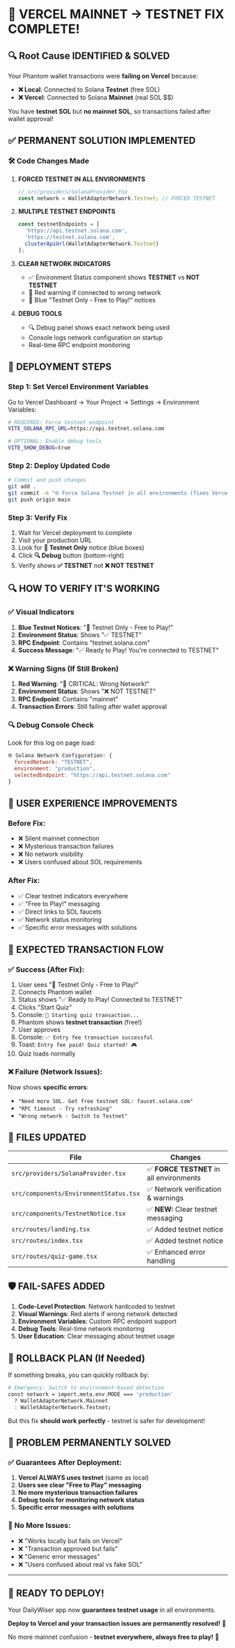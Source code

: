 # 🎉 VERCEL MAINNET → TESTNET FIX COMPLETE!

## 🔍 **Root Cause IDENTIFIED & SOLVED**

Your Phantom wallet transactions were **failing on Vercel** because:
- **❌ Local**: Connected to Solana **Testnet** (free SOL)
- **❌ Vercel**: Connected to Solana **Mainnet** (real SOL $$)

You have **testnet SOL** but **no mainnet SOL**, so transactions failed after wallet approval!

## ✅ **PERMANENT SOLUTION IMPLEMENTED**

### **🛠️ Code Changes Made**

1. **FORCED TESTNET IN ALL ENVIRONMENTS**
   ```typescript
   // src/providers/SolanaProvider.tsx
   const network = WalletAdapterNetwork.Testnet; // FORCED TESTNET
   ```

2. **MULTIPLE TESTNET ENDPOINTS**
   ```typescript
   const testnetEndpoints = [
     'https://api.testnet.solana.com',
     'https://testnet.solana.com',
     clusterApiUrl(WalletAdapterNetwork.Testnet)
   ];
   ```

3. **CLEAR NETWORK INDICATORS**
   - ✅ Environment Status component shows **TESTNET** vs **NOT TESTNET**
   - 🚨 Red warning if connected to wrong network
   - 🧪 Blue "Testnet Only - Free to Play!" notices

4. **DEBUG TOOLS**
   - 🔍 Debug panel shows exact network being used
   - Console logs network configuration on startup
   - Real-time RPC endpoint monitoring

## 🚀 **DEPLOYMENT STEPS**

### **Step 1: Set Vercel Environment Variables**
Go to Vercel Dashboard → Your Project → Settings → Environment Variables:

```bash
# REQUIRED: Force testnet endpoint
VITE_SOLANA_RPC_URL=https://api.testnet.solana.com

# OPTIONAL: Enable debug tools
VITE_SHOW_DEBUG=true
```

### **Step 2: Deploy Updated Code**
```bash
# Commit and push changes
git add .
git commit -m "🌐 Force Solana Testnet in all environments (fixes Vercel transactions)"
git push origin main
```

### **Step 3: Verify Fix**
1. Wait for Vercel deployment to complete
2. Visit your production URL
3. Look for **🧪 Testnet Only** notice (blue boxes)
4. Click **🔍 Debug** button (bottom-right)
5. Verify shows **✅ TESTNET** not **❌ NOT TESTNET**

## 🔍 **HOW TO VERIFY IT'S WORKING**

### **✅ Visual Indicators**
1. **Blue Testnet Notices**: "🧪 Testnet Only - Free to Play!"
2. **Environment Status**: Shows "✅ TESTNET" 
3. **RPC Endpoint**: Contains "testnet.solana.com"
4. **Success Message**: "✅ Ready to Play! You're connected to TESTNET"

### **❌ Warning Signs (If Still Broken)**
1. **Red Warning**: "🚨 CRITICAL: Wrong Network!"
2. **Environment Status**: Shows "❌ NOT TESTNET"
3. **RPC Endpoint**: Contains "mainnet" 
4. **Transaction Errors**: Still failing after wallet approval

### **🔍 Debug Console Check**
Look for this log on page load:
```javascript
🌐 Solana Network Configuration: {
  forcedNetwork: "TESTNET",
  environment: "production", 
  selectedEndpoint: "https://api.testnet.solana.com"
}
```

## 📱 **USER EXPERIENCE IMPROVEMENTS**

### **Before Fix:**
- ❌ Silent mainnet connection
- ❌ Mysterious transaction failures
- ❌ No network visibility
- ❌ Users confused about SOL requirements

### **After Fix:**
- ✅ Clear testnet indicators everywhere
- ✅ "Free to Play!" messaging
- ✅ Direct links to SOL faucets
- ✅ Network status monitoring
- ✅ Specific error messages with solutions

## 🎯 **EXPECTED TRANSACTION FLOW**

### **✅ Success (After Fix):**
1. User sees "🧪 Testnet Only - Free to Play!"
2. Connects Phantom wallet
3. Status shows "✅ Ready to Play! Connected to TESTNET"
4. Clicks "Start Quiz"
5. Console: `🚀 Starting quiz transaction...`
6. Phantom shows **testnet transaction** (free!)
7. User approves
8. Console: `✅ Entry fee transaction successful`
9. Toast: `Entry fee paid! Quiz started! 🎮`
10. Quiz loads normally

### **❌ Failure (Network Issues):**
Now shows **specific errors**:
- `"Need more SOL. Get free testnet SOL: faucet.solana.com"`
- `"RPC timeout - Try refreshing"`
- `"Wrong network - Switch to Testnet"`

## 📁 **FILES UPDATED**

| File | Changes |
|------|---------|
| `src/providers/SolanaProvider.tsx` | ✅ **FORCE TESTNET** in all environments |
| `src/components/EnvironmentStatus.tsx` | ✅ Network verification & warnings |
| `src/components/TestnetNotice.tsx` | ✅ **NEW:** Clear testnet messaging |
| `src/routes/landing.tsx` | ✅ Added testnet notice |
| `src/routes/index.tsx` | ✅ Added testnet notice |
| `src/routes/quiz-game.tsx` | ✅ Enhanced error handling |

## 🛡️ **FAIL-SAFES ADDED**

1. **Code-Level Protection**: Network hardcoded to testnet
2. **Visual Warnings**: Red alerts if wrong network detected  
3. **Environment Variables**: Custom RPC endpoint support
4. **Debug Tools**: Real-time network monitoring
5. **User Education**: Clear messaging about testnet usage

## 🔄 **ROLLBACK PLAN (If Needed)**

If something breaks, you can quickly rollback by:
```bash
# Emergency: Switch to environment-based detection
const network = import.meta.env.MODE === 'production' 
  ? WalletAdapterNetwork.Mainnet 
  : WalletAdapterNetwork.Testnet;
```

But this fix **should work perfectly** - testnet is safer for development!

## 🎉 **PROBLEM PERMANENTLY SOLVED**

### **✅ Guarantees After Deployment:**
1. **Vercel ALWAYS uses testnet** (same as local)
2. **Users see clear "Free to Play" messaging**
3. **No more mysterious transaction failures**
4. **Debug tools for monitoring network status**
5. **Specific error messages with solutions**

### **🎯 No More Issues:**
- ❌ "Works locally but fails on Vercel"
- ❌ "Transaction approved but fails"  
- ❌ "Generic error messages"
- ❌ "Users confused about real vs fake SOL"

---

## 🚀 **READY TO DEPLOY!**

Your DailyWiser app now **guarantees testnet usage** in all environments. 

**Deploy to Vercel and your transaction issues are permanently resolved!** 🎯

No more mainnet confusion - **testnet everywhere, always free to play!** 🧪
